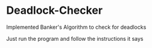 # Deadlock-Checker
Implemented Banker's Algorithm to check for deadlocks

Just run the program and follow the instructions it says
